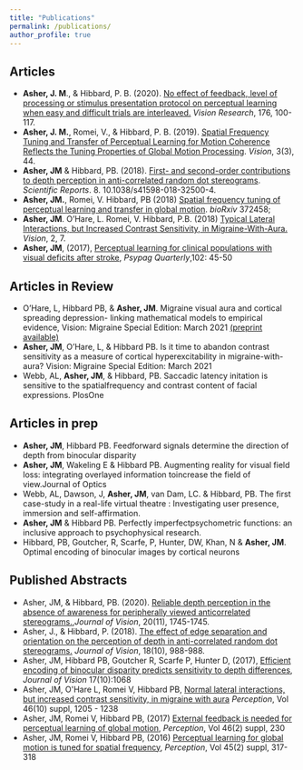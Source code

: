 ```yaml
---
title: "Publications"
permalink: /publications/
author_profile: true
---
```




## Articles
* **Asher, J. M**., & Hibbard, P. B. (2020). [No effect of feedback, level of processing or stimulus presentation protocol on perceptual learning when easy and difficult trials are interleaved.](https://www.sciencedirect.com/science/article/abs/pii/S0042698920301310) *Vision Research*, 176, 100-117.
* **Asher, J. M.**, Romei, V., & Hibbard, P. B. (2019). [Spatial Frequency Tuning and Transfer of Perceptual Learning for Motion Coherence Reflects the Tuning Properties of Global Motion Processing](https://www.mdpi.com/2411-5150/3/3/44). *Vision*, 3(3), 44.
* **Asher, JM** & Hibbard, PB. (2018). [First- and second-order contributions to depth perception in anti-correlated random dot stereograms](https://www.nature.com/articles/s41598-018-32500-4). *Scientific Reports*. 8. 10.1038/s41598-018-32500-4. 
* **Asher, JM.**, Romei, V. Hibbard, PB (2018) [Spatial frequency tuning of perceptual learning and transfer in global motion](https://www.biorxiv.org/content/early/2018/07/19/372458). *bioRxiv* 372458;
*  **Asher, JM**. O’Hare, L. Romei, V. Hibbard, P.B. (2018) [Typical Lateral Interactions, but Increased Contrast Sensitivity, in Migraine-With-Aura.](http://www.mdpi.com/2411-5150/2/1/7) *Vision*, 2, 7. 
* **Asher, JM**, (2017), [Perceptual learning for clinical populations with visual deficits after stroke](http://www.psypag.co.uk/wp-content/uploads/2013/06/PsyPag-102.pdf#page=47), *Psypag Quarterly*,102: 45-50



## Articles in Review
* O’Hare, L, Hibbard PB, & **Asher, JM**. Migraine visual aura and cortical spreading depression- linking mathematical models to empirical evidence, Vision: Migraine Special Edition: March 2021 [(preprint available)](https://www.preprints.org/manuscript/202104.0046/v1)
* **Asher, JM**, O’Hare, L, & Hibbard PB. Is it time to abandon contrast sensitivity as a measure of cortical hyperexcitability in migraine-with-aura? Vision: Migraine Special Edition: March 2021
* Webb, AL, **Asher, JM**, & Hibbard, PB. Saccadic latency initation is sensitive to the spatialfrequency and contrast content of facial expressions. PlosOne



## Articles in prep
* **Asher, JM**, Hibbard PB. Feedforward signals determine the direction of depth from binocular disparity
* **Asher, JM**, Wakeling E & Hibbard PB. Augmenting reality for visual field loss: integrating overlayed information toincrease the field of view.Journal of Optics 
* Webb, AL, Dawson, J, **Asher, JM**, van Dam, LC. & Hibbard, PB. The first case-study in a real-life virtual theatre : Investigating user presence, immersion and self-affirmation.
* **Asher, JM** & Hibbard PB. Perfectly imperfectpsychometric functions: an inclusive approach to psychophysical research.
* Hibbard, PB, Goutcher, R, Scarfe, P, Hunter, DW, Khan, N & **Asher, JM**.  Optimal encoding of binocular images by cortical neurons



## Published Abstracts
* Asher, JM, & Hibbard, PB. (2020). [Reliable depth perception in the absence of awareness for peripherally viewed anticorrelated stereograms.](https://jov.arvojournals.org/article.aspx?articleid=2771383&resultClick=1),*Journal of Vision*, 20(11), 1745-1745.
* Asher, J., & Hibbard, P. (2018). [The effect of edge separation and orientation on the perception of depth in anti-correlated random dot stereograms.](https://jov.arvojournals.org/article.aspx?articleid=2699974&resultClick=1) *Journal of Vision*, 18(10), 988-988.
* Asher, JM,  Hibbard PB, Goutcher R, Scarfe P, Hunter D, (2017), [Efficient encoding of binocular disparity predicts sensitivity to depth differences](http://jov.arvojournals.org/article.aspx?articleid=2651940), *Journal of Vision* 17(10):1068
* Asher, JM, O'Hare L, Romei V, Hibbard PB, [Normal lateral interactions, but increased contrast sensitivity, in migraine with aura](http://journals.sagepub.com/doi/abs/10.1177/0301006617710756)  *Perception*, Vol 46(10) suppl, 1205 - 1238 
* Asher, JM, Romei V, Hibbard PB, (2017) [External feedback is needed for perceptual learning of global motion](https://doi.org/10.1177/0301006616674873), *Perception*, Vol 46(2) suppl, 230
* Asher, JM, Romei V, Hibbard PB, (2016) [Perceptual learning for global motion is tuned for spatial frequency](https://doi.org/10.1177/0301006616671273), *Perception*, Vol 45(2) suppl, 317-318



